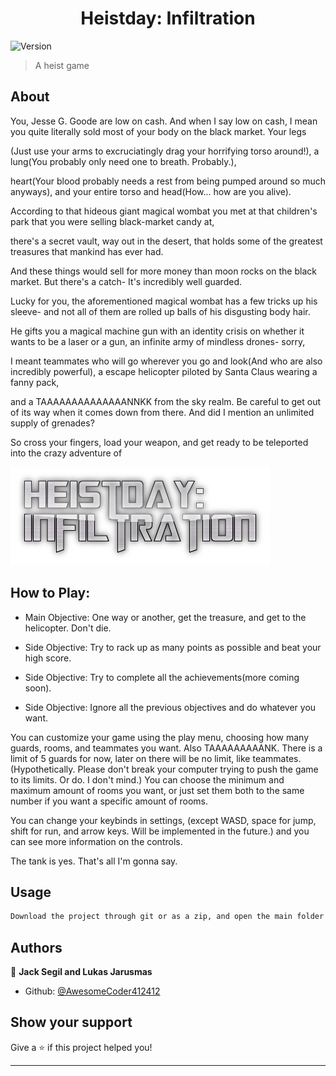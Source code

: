<h1 align="center">Heistday: Infiltration</h1>
<p>
  <img alt="Version" src="https://img.shields.io/badge/version-0.1-blue.svg?cacheSeconds=2592000" />
</p>

> A heist game

## About

You, Jesse G. Goode are low on cash. And when I say low on cash, I mean
you quite literally sold most of your body on the black market. Your legs


(Just use your arms to excruciatingly drag your horrifying torso around!), a lung(You probably only need one to breath. Probably.),

heart(Your blood probably needs a rest from being pumped around so much anyways), and your entire torso and head(How... how are you alive). 

According to that hideous giant magical wombat you met at that children's park that you were selling black-market candy at,

there's a secret vault, way out in the desert, that holds some of the greatest treasures that mankind has ever had. 

And these things would sell for more money than moon rocks on the black market. But there's a catch- It's incredibly well guarded.

Lucky for you, the aforementioned magical wombat has a few tricks up his sleeve- and not all of them are rolled up balls of his disgusting body hair.

He gifts you a magical machine gun with an identity crisis on whether it wants to be a laser or a gun, an infinite army of mindless drones- sorry, 

I meant teammates who will go wherever you go and look(And who are also incredibly powerful), a escape helicopter piloted by Santa Claus wearing a fanny pack, 

and a TAAAAAAAAAAAAAANNKK from the sky realm. 
Be careful to get out of its way when it comes down from there. And did I mention an unlimited supply of grenades?

So cross your fingers, load your weapon, and get ready to be teleported into the crazy adventure of

<img src="https://github.com/AwesomeCoder412412/HeistdayInfiltration/blob/master/Assets/Sprites/cooltext358968214806906.png" />

## How to Play:
* Main Objective: One way or another, get the treasure, and get to the helicopter. Don't die.

* Side Objective: Try to rack up as many points as possible and beat your high score.

* Side Objective: Try to complete all the achievements(more coming soon).

* Side Objective: Ignore all the previous objectives and do whatever you want.

You can customize your game using the play menu, choosing how many guards, rooms, and teammates you want. Also TAAAAAAAAANK. There is a limit of 5 guards for now, later on there will be no limit, like teammates. (Hypothetically. Please don't break your computer trying to push the game to its limits. Or do. I don't mind.) You can choose the minimum and maximum amount of rooms you want, or just set them both to the same number if you want a specific amount of rooms.

You can change your keybinds in settings, (except WASD, space for jump, shift for run, and arrow keys. Will be implemented in the future.) and you can see more information on the controls.

The tank is yes. That's all I'm gonna say.
## Usage

```sh
Download the project through git or as a zip, and open the main folder in the unity hub(preferably version 2019.4.1f1)
```

## Authors

👤 **Jack Segil and Lukas Jarusmas**

* Github: [@AwesomeCoder412412](https://github.com/AwesomeCoder412412)

## Show your support

Give a ⭐️ if this project helped you!

***
